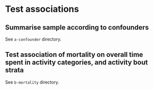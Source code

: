 


# Test associations


## Summarise sample according to confounders

See `a-confounder` directory.


## Test association of mortality on overall time spent in activity categories, and activity bout strata

See `b-mortality` directory.


